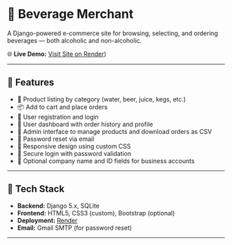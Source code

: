 # 🥤 Beverage Merchant 

A Django-powered e-commerce site for browsing, selecting, and ordering beverages — both alcoholic and non-alcoholic.

🌐 **Live Demo:** [Visit Site on Render](https://merchantsite.onrender.com/))

---

## 🚀 Features

- 🛒 Product listing by category (water, beer, juice, kegs, etc.)
- 📦 Add to cart and place orders
- 👤 User registration and login
- 🧾 User dashboard with order history and profile
- 📝 Admin interface to manage products and download orders as CSV
- 📧 Password reset via email
- 📱 Responsive design using custom CSS
- 🔐 Secure login with password validation
- 🏢 Optional company name and ID fields for business accounts

---

## 🧰 Tech Stack

- **Backend:** Django 5.x, SQLite
- **Frontend:** HTML5, CSS3 (custom), Bootstrap (optional)
- **Deployment:** [Render](https://render.com/)
- **Email:** Gmail SMTP (for password reset)

---

